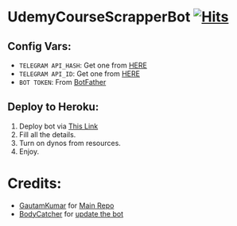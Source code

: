 # UdemyCourseScrapperBot  [![Hits](https://hits.seeyoufarm.com/api/count/incr/badge.svg?url=https%3A%2F%2Fgithub.com%2FgautBodyCatcher%2FUdemyCourseScrapperBot&count_bg=%2379C83D&title_bg=%23555555&icon=&icon_color=%23E7E7E7&title=hits&edge_flat=false)](https://github.com/BodyCatcher/UdemyCourseScrapperBot)


## Config Vars:

* `TELEGRAM API_HASH`: Get one from [HERE](https://my.telegram.org/apps)
* `TELEGRAM API_ID`: Get one from [HERE](https://my.telegram.org/apps)
* `BOT TOKEN`: From [BotFather](https://t.me/botfather/)


## Deploy to Heroku: 

1) Deploy bot via [This Link](https://dashboard.heroku.com/new?button-url=https%3A%2F%2Fgithub.com%2F&template=https://github.com/BodyCatcher/UdemyCourseScrapperBot)
2) Fill all the details.
3) Turn on dynos from resources.
4) Enjoy.

# Credits:
* [GautamKumar](https://github.com/gautamajay52) for [Main Repo](https://github.com/gautamajay52/UdemyBot)
* [BodyCatcher](https://github.com/BodyCatcher) for [update the bot](https://github.com/BodyCatcher/UdemyBot)
